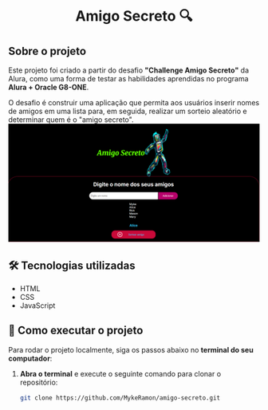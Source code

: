 <h1 align="center"> Amigo Secreto 🔍</h1>

##  Sobre o projeto
Este projeto foi criado a partir do desafio **"Challenge Amigo Secreto"** da Alura, como uma forma de testar as habilidades aprendidas no programa **Alura + Oracle G8-ONE**.  

O desafio é construir uma aplicação que permita aos usuários inserir nomes de amigos em uma lista para, em seguida, realizar um sorteio aleatório e determinar quem é o "amigo secreto".  
![Tela inicial do projeto](./assets/Tela_inicio.png)
## 🛠 Tecnologias utilizadas
- HTML  
- CSS  
- JavaScript  

## 🚀 Como executar o projeto  

Para rodar o projeto localmente, siga os passos abaixo no **terminal do seu computador**:  

1. **Abra o terminal** e execute o seguinte comando para clonar o repositório:  
   ```sh
   git clone https://github.com/MykeRamon/amigo-secreto.git

